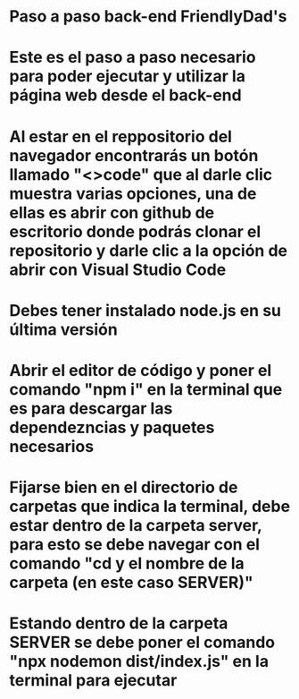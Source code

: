 # Paso a paso back-end FriendlyDad's
# Este es el paso a paso necesario para poder ejecutar y utilizar la página web desde el back-end

# Al estar en el reppositorio del navegador encontrarás un botón llamado "<>code" que al darle clic muestra varias opciones, una de ellas es abrir con github de escritorio donde podrás clonar el repositorio y darle clic a la opción de abrir con Visual Studio Code
# Debes tener instalado node.js en su última versión 
# Abrir el editor de código y poner el comando "npm i" en la terminal que es para descargar las dependezncias y paquetes necesarios
# Fijarse bien en el directorio de carpetas que indica la terminal, debe estar dentro de la carpeta server, para esto se debe navegar con el comando "cd y el nombre de la carpeta (en este caso SERVER)"
# Estando dentro de la carpeta SERVER se debe poner el comando "npx nodemon dist/index.js" en la terminal para ejecutar
